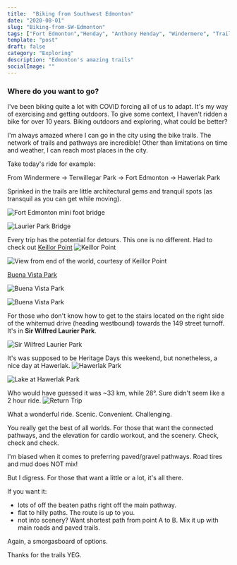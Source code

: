 ```yaml
---
title:  "Biking from Southwest Edmonton"
date: "2020-08-01"
slug: "Biking-from-SW-Edmonton"
tags: ["Fort Edmonton","Henday", "Anthony Henday", "Windermere", "Trails", "YEG", "Terwillegar Park", "Hawerlak Park", "Keillor Point", "Edmonton"]
template: "post"
draft: false
category: "Exploring"
description: "Edmonton's amazing trails"
socialImage: ""
---
```


### Where do you want to go?

I've been biking quite a lot with COVID forcing all of us to adapt.  It's my way of exercising and getting outdoors.   To give some context, I haven't ridden a bike for over 10 years.   Biking outdoors and exploring, what could be better?

I'm always amazed where I can go in the city using the bike trails.   The network of trails and pathways are incredible!
Other than limitations on time and weather, I can reach most places in the city.

Take today's ride for example:  

From
Windermere &#8594; Terwillegar Park &#8594; Fort Edmonton &#8594; Hawerlak Park 

Sprinked in the trails are little architectural gems and tranquil spots (as transquil as you can get while moving).

![Fort Edmonton mini foot bridge](https://i.imgur.com/6BZ5KYE.jpeg)

![Laurier Park Bridge](https://i.imgur.com/omeQKE1.jpeg)

Every trip has the potential for detours.  This one is no different.  Had to check out [Keillor Point](https://www.edmonton.ca/projects_plans/parks_recreation/keillor-point-viewing-area.aspx)
![Keillor Point](https://i.imgur.com/8myWC9n.jpeg)

![View from end of the world, courtesy of Keillor Point](https://i.imgur.com/p181b2Z.jpeg)

[Buena Vista Park](https://www.edmonton.ca/activities_parks_recreation/parks_rivervalley/buena-vista-park.aspx?utm_source=virtualaddress&utm_campaign=buenavistapark)

![Buena Vista Park](https://i.imgur.com/QNbuejM.jpeg)

![Buena Vista Park](https://i.imgur.com/NnajswY.jpeg)

For those who don't know how to get to the stairs located on the right side of the whitemud drive (heading westbound) towards the 149 street turnoff.  It's in __Sir Wilfred Laurier Park__.

![Sir Wilfred Laurier Park](https://i.imgur.com/couqEnl.jpeg)

It's was supposed to be Heritage Days this weekend, but nonetheless, a nice day at Hawerlak.
![Hawerlak Park](https://i.imgur.com/kzB6Dtd.jpg)

![Lake at Hawerlak Park](https://i.imgur.com/YHHHnN8.jpg)

Who would have guessed it was ~33 km, while 28&deg;.  Sure didn't seem like a 2 hour ride.
![Return Trip](https://i.imgur.com/3nFkqx4.jpeg)

What a wonderful ride. Scenic.  Convenient.  Challenging.

You really get the best of all worlds.   For those that want the connected pathways, and the elevation for cardio workout, and the scenery.  Check, check and check.

I'm biased when it comes to preferring paved/gravel pathways.   Road tires and mud does NOT mix!

But I digress.   For those that want a little or a lot, it's all there.  

If you want it: 
-   lots of off the beaten paths right off the main pathway.
-   flat to hilly paths.  The route is up to you.
-   not into scenery?   Want shortest path from point A to B.  Mix it up with main roads and paved trails.

Again, a smorgasboard of options.   

Thanks for the trails YEG.   

